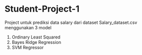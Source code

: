 # Student-Project-1

Project untuk prediksi data salary dari dataset Salary_dataset.csv
menggunakan 3 model
1. Ordinary Least Squared
2. Bayes Ridge Regression
3. SVM Regressor
